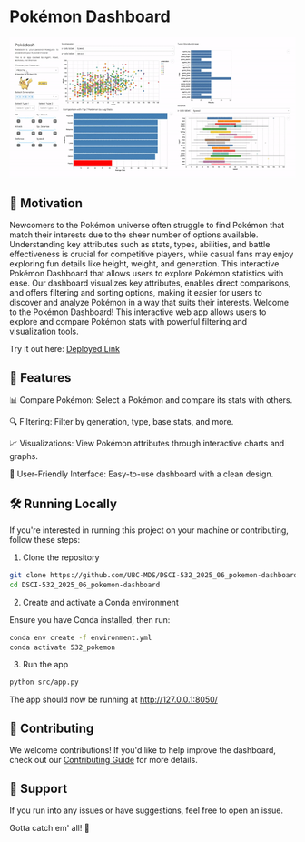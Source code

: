 # Pokémon Dashboard

![m2-pokedash](/img/demo.gif)


## 🚀 Motivation

Newcomers to the Pokémon universe often struggle to find Pokémon that match their interests due to the sheer number of options available. Understanding key attributes such as stats, types, abilities, and battle effectiveness is crucial for competitive players, while casual fans may enjoy exploring fun details like height, weight, and generation. This interactive Pokémon Dashboard that allows users to explore Pokémon statistics with ease. Our dashboard visualizes key attributes, enables direct comparisons, and offers filtering and sorting options, making it easier for users to discover and analyze Pokémon in a way that suits their interests.
Welcome to the Pokémon Dashboard! This interactive web app allows users to explore and compare Pokémon stats with powerful filtering and visualization tools.

Try it out here: [Deployed Link](https://dsci-532-2025-06-pokemon-dashboard.onrender.com/)

## 🌟 Features

📊 Compare Pokémon: Select a Pokémon and compare its stats with others.

🔍 Filtering: Filter by generation, type, base stats, and more.

📈 Visualizations: View Pokémon attributes through interactive charts and graphs.

🎯 User-Friendly Interface: Easy-to-use dashboard with a clean design.

## 🛠️ Running Locally

If you're interested in running this project on your machine or contributing, follow these steps:

1. Clone the repository

```sh
git clone https://github.com/UBC-MDS/DSCI-532_2025_06_pokemon-dashboard.git
cd DSCI-532_2025_06_pokemon-dashboard
```

2. Create and activate a Conda environment

Ensure you have Conda installed, then run:
```sh
conda env create -f environment.yml
conda activate 532_pokemon
```

3. Run the app

```sh
python src/app.py
```

The app should now be running at http://127.0.0.1:8050/

## 🤝 Contributing

We welcome contributions! If you'd like to help improve the dashboard, check out our [Contributing Guide](https://github.com/UBC-MDS/DSCI-532_2025_06_pokemon-dashboard/blob/main/CONTRIBUTING.md) for more details.

## 📩 Support

If you run into any issues or have suggestions, feel free to open an issue.

Gotta catch em' all! 🎉

